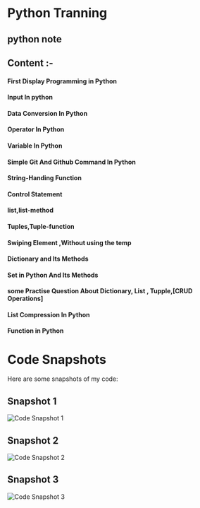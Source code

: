 # Python Tranning

## python note

## Content :-

#### First Display Programming in Python

#### Input In python

#### Data Conversion In Python

#### Operator In Python

#### Variable In Python

#### Simple Git And Github Command In Python

#### String-Handing Function

#### Control Statement

#### list,list-method

#### Tuples,Tuple-function

#### Swiping Element ,Without using the temp

#### Dictionary and Its Methods

#### Set in Python And Its Methods

#### some Practise Question About Dictionary, List , Tupple,[CRUD Operations]

#### List Compression In Python

#### Function in Python 

# Code Snapshots

Here are some snapshots of my code:

## Snapshot 1
![Code Snapshot 1]([python\100-day-Challange\image\day-1-1.png](https://github.com/mrsushilshrestha/python/blob/main/100-day-Challange/image/day-1-1.png))

## Snapshot 2
![Code Snapshot 2](images/snapshot2.png)

## Snapshot 3
![Code Snapshot 3](images/snapshot3.png)
